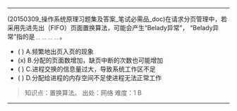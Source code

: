 ---
(20150309_操作系统原理习题集及答案_笔试必需品_doc)在请求分页管理中，若采用先进先出（FIFO）页面置换算法，可能会产生“Belady异常”，
“Belady异常”指的是﹎﹎﹎﹎。
- ( ) A.频繁地出页入页的现象 
- (x) B.分配的页面数增加，缺页中断的次数也可能增加 
- ( ) C.进程交换的信息量过大，导致系统工作区不足
- ( ) D.分配给进程的内存空间不足使进程无法正常工作

> 知识点：置换算法。
> 出处：网络
> 难度：1
> B

---